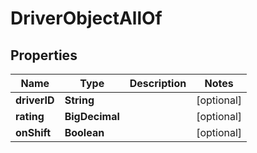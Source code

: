 

# DriverObjectAllOf

## Properties

Name | Type | Description | Notes
------------ | ------------- | ------------- | -------------
**driverID** | **String** |  |  [optional]
**rating** | **BigDecimal** |  |  [optional]
**onShift** | **Boolean** |  |  [optional]



